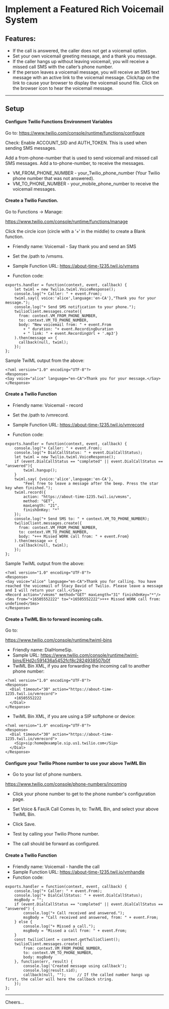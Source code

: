 # Implement a Featured Rich Voicemail System

## Features:

+ If the call is answered, the caller does not get a voicemail option.
+ Set your own voicemail greeting message, and a thank you message.
+ If the caller hangs up without leaving voicemail, you will receive a missed call SMS with the caller’s phone number.
+ If the person leaves a voicemail message, you will receive an SMS text message with an active link to the voicemail message. Click/tap on the link to cause your browser to display the voicemail sound file. Click on the browser icon to hear the voicemail message.

--------------------------------------------------------------------------------
## Setup

#### Configure Twilio Functions Environment Variables

Go to: https://www.twilio.com/console/runtime/functions/configure

Check: Enable ACCOUNT_SID and AUTH_TOKEN. This is used when sending SMS messages.

Add a from-phone-number that is used to send voicemail and missed call SMS messages.
Add a to-phone-number, to receive the messages.

+ VM_FROM_PHONE_NUMBER - your_Twilio_phone_number (Your Twilio phone number that was not answered).
+ VM_TO_PHONE_NUMBER - your_mobile_phone_number to receive the voicemail messages.

#### Create a Twilio Function.

Go to Functions → Manage:

https://www.twilio.com/console/runtime/functions/manage

Click the circle icon (circle with a ‘+‘ in the middle) to create a Blank function.

+ Friendly name: Voicemail - Say thank you and send an SMS
+ Set the /path to /vmsms.
+ Sample Function URL:
https://about-time-1235.twil.io/vmsms

+ Function code:
````
exports.handler = function(context, event, callback) {
    let twiml = new Twilio.twiml.VoiceResponse();
    console.log("+ Caller: " + event.From);
    twiml.say({ voice:'alice',language:'en-CA'},"Thank you for your message.");
    console.log("+ Send SMS notification to your phone.");
    twilioClient.messages.create({
      from: context.VM_FROM_PHONE_NUMBER,
      to: context.VM_TO_PHONE_NUMBER,
      body: "New voicemail from: " + event.From
        + " duration: "+ event.RecordingDuration
        + " link: " + event.RecordingUrl + '.mp3'}
    ).then(message => {
      callback(null, twiml);
   	});
};
````

Sample TwiML output from the above:
````
<?xml version="1.0" encoding="UTF-8"?>
<Response>
<Say voice="alice" language="en-CA">Thank you for your message.</Say>
</Response>
````

#### Create a Twilio Function

+ Friendly name: Voicemail - record
+ Set the /path to /vmrecord.
+ Sample Function URL:
https://about-time-1235.twil.io/vmrecord

+ Function code:
````
exports.handler = function(context, event, callback) {
    console.log("+ Caller: " + event.From);
    console.log("+ DialCallStatus: " + event.DialCallStatus);
    let twiml = new Twilio.twiml.VoiceResponse();
    if (event.DialCallStatus == "completed" || event.DialCallStatus == "answered"){
        twiml.hangup();
    }
    twiml.say( {voice:'alice',language:'en-CA'},
        "Feel free to leave a message after the beep. Press the star key when finished.");
    twiml.record({
        action: "https://about-time-1235.twil.io/vmsms",
        method: "GET",
        maxLength: "21",
        finishOnKey: "*"
    });
    console.log("+ Send SMS to: " + context.VM_TO_PHONE_NUMBER);
    twilioClient.messages.create({
      from: context.VM_FROM_PHONE_NUMBER,
      to: context.VM_TO_PHONE_NUMBER,
      body: "+++ Missed WORK call from: " + event.From}
    ).then(message => {
      callback(null, twiml);
   	});
};
````
Sample TwiML output from the above:
````
<?xml version="1.0" encoding="UTF-8"?>
<Response>
<Say voice="alice" language="en-CA">Thank you for calling. You have reached the voicemail of Stacy David of Twilio. Please leave a message and I will return your call.</Say>
<Record action="/vmsms" method="GET" maxLength="31" finishOnKey="*"/>
<Sms from="+16505552222" to="+16505552222">+++ Missed WORK call from: undefined</Sms>
</Response>
````

#### Create a TwiML Bin to forward incoming calls.

Go to:

https://www.twilio.com/console/runtime/twiml-bins

+ Friendly name: DialHomeSip.
+ Sample URL:
https://www.twilio.com/console/runtime/twiml-bins/EHd2c591436a5452fcf8c2824938507b0f
+ TwiML Bin XML, if you are forwarding the incoming call to another phone number:
````
<?xml version="1.0" encoding="UTF-8"?>
<Response>
  <Dial timeout="30" action="https://about-time-1235.twil.io/vmrecord">
    +16505552222
  </Dial>
</Response>
````
+ TwiML Bin XML, if you are using a SIP softphone or device:
````
<?xml version="1.0" encoding="UTF-8"?>
<Response>
  <Dial timeout="30" action="https://about-time-1235.twil.io/vmrecord">
    <Sip>sip:home@example.sip.us1.twilio.com</Sip>
  </Dial>
</Response>
````
#### Configure your Twilio Phone number to use your above TwiML Bin

+ Go to your list of phone numbers.

https://www.twilio.com/console/phone-numbers/incoming

+ Click your phone number to get to the phone number's configuration page.
+ Set Voice & Fax/A Call Comes In, to: TwiML Bin, and select your above TwiML Bin.
+ Click Save.

+ Test by calling your Twilio Phone number.
+ The call should be forward as configured.

#### Create a Twilio Function

+ Friendly name: Voicemail - handle the call
+ Sample Function URL:
https://about-time-1235.twil.io/vmhandle
+ Function code:
````
exports.handler = function(context, event, callback) {
    console.log("+ Caller: " + event.From);
    console.log("+ DialCallStatus: " + event.DialCallStatus);
    msgBody = "";
    if (event.DialCallStatus == "completed" || event.DialCallStatus == "answered") {
        console.log("+ Call received and answered.");
        msgBody = "Call received and answered, from: " + event.From;
    } else {
        console.log("+ Missed a call.");
        msgBody = "Missed a call from: " + event.From;
    }
    const twilioClient = context.getTwilioClient();
    twilioClient.messages.create({
		from: context.VM_FROM_PHONE_NUMBER,
		to: context.VM_TO_PHONE_NUMBER,
		body: msgBody
	}, function(err, result) {
		console.log('Created message using callback');
		console.log(result.sid);
		callback(null, "");     // If the called number hangs up first, the caller will here the callback string.
	});
};
````

--------------------------------------------------------------------------------

Cheers...
